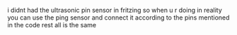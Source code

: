 i didnt had the ultrasonic pin sensor in fritzing so when u r doing in reality you can use the ping sensor and connect it according to the pins mentioned in the code rest all is the same
